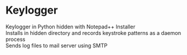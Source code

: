 # Keylogger
Keylogger in Python hidden with Notepad++ Installer </br>
Installs in hidden directory and records keystroke patterns as a daemon process</br>
Sends log files to mail server using SMTP</br>
</br>
<needs reorganisation>
